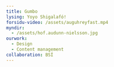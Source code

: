 ```yaml
---
title: Gumbo
lysing: Yoyo Shigalafó!
forsidu-video: /assets/auguhreyfast.mp4
myndir:
  - /assets/hof.audunn-nielsson.jpg
ourwork:
  - Design
  - Content management
collaboration: BSÍ
---
```



